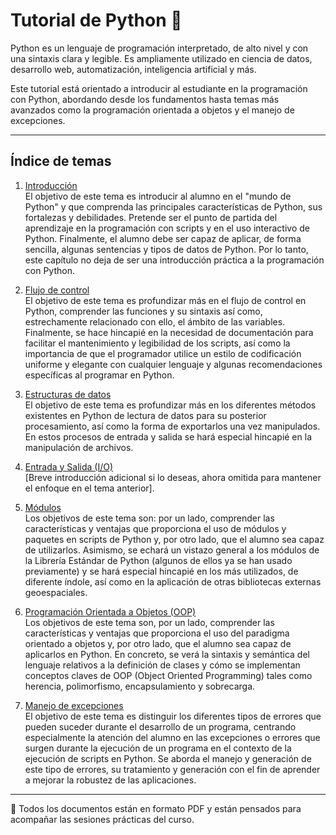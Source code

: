 # Tutorial de Python 🐍

Python es un lenguaje de programación interpretado, de alto nivel y con una sintaxis clara y legible. Es ampliamente utilizado en ciencia de datos, desarrollo web, automatización, inteligencia artificial y más.

Este tutorial está orientado a introducir al estudiante en la programación con Python, abordando desde los fundamentos hasta temas más avanzados como la programación orientada a objetos y el manejo de excepciones.

---

## Índice de temas

1. [Introducción](archivos/1_introduction.pdf)  
   El objetivo de este tema es introducir al alumno en el "mundo de Python" y que comprenda las principales características de Python, sus fortalezas y debilidades. Pretende ser el punto de partida del aprendizaje en la programación con scripts y en el uso interactivo de Python. Finalmente, el alumno debe ser capaz de aplicar, de forma sencilla, algunas sentencias y tipos de datos de Python. Por lo tanto, este capítulo no deja de ser una introducción práctica a la programación con Python.

2. [Flujo de control](archivos/2_controlflow.pdf)  
   El objetivo de este tema es profundizar más en el flujo de control en Python, comprender las funciones y su sintaxis así como, estrechamente relacionado con ello, el ámbito de las variables. Finalmente, se hace hincapié en la necesidad de documentación para facilitar el mantenimiento y legibilidad de los scripts, así como la importancia de que el programador utilice un estilo de codificación uniforme y elegante con cualquier lenguaje y algunas recomendaciones específicas al programar en Python.

3. [Estructuras de datos](archivos/3_datastructures.pdf)  
   El objetivo de este tema es profundizar más en los diferentes métodos existentes en Python de lectura de datos para su posterior procesamiento, así como la forma de exportarlos una vez manipulados. En estos procesos de entrada y salida se hará especial hincapié en la manipulación de archivos.

4. [Entrada y Salida (I/O)](archivos/4_io.pdf)  
   [Breve introducción adicional si lo deseas, ahora omitida para mantener el enfoque en el tema anterior].

5. [Módulos](archivos/5_modules.pdf)  
   Los objetivos de este tema son: por un lado, comprender las características y ventajas que proporciona el uso de módulos y paquetes en scripts de Python y, por otro lado, que el alumno sea capaz de utilizarlos. Asimismo, se echará un vistazo general a los módulos de la Librería Estándar de Python (algunos de ellos ya se han usado previamente) y se hará especial hincapié en los más utilizados, de diferente índole, así como en la aplicación de otras bibliotecas externas geoespaciales.

6. [Programación Orientada a Objetos (OOP)](archivos/6_oop.pdf)  
   Los objetivos de este tema son, por un lado, comprender las características y ventajas que proporciona el uso del paradigma orientado a objetos y, por otro lado, que el alumno sea capaz de aplicarlos en Python. En concreto, se verá la sintaxis y semántica del lenguaje relativos a la definición de clases y cómo se implementan conceptos claves de OOP (Object Oriented Programming) tales como herencia, polimorfismo, encapsulamiento y sobrecarga.

7. [Manejo de excepciones](archivos/7_exceptions.pdf)  
   El objetivo de este tema es distinguir los diferentes tipos de errores que pueden suceder durante el desarrollo de un programa, centrando especialmente la atención del alumno en las excepciones o errores que surgen durante la ejecución de un programa en el contexto de la ejecución de scripts en Python. Se aborda el manejo y generación de este tipo de errores, su tratamiento y generación con el fin de aprender a mejorar la robustez de las aplicaciones.

---

📄 Todos los documentos están en formato PDF y están pensados para acompañar las sesiones prácticas del curso.